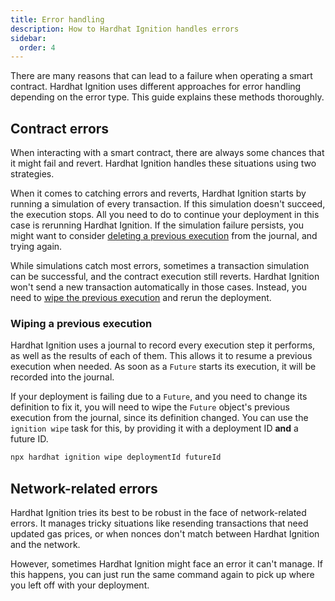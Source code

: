 ```yaml
---
title: Error handling
description: How to Hardhat Ignition handles errors
sidebar:
  order: 4
---
```


There are many reasons that can lead to a failure when operating a smart contract. Hardhat Ignition uses different approaches for error handling depending on the error type. This guide explains these methods thoroughly.

## Contract errors

When interacting with a smart contract, there are always some chances that it might fail and revert. Hardhat Ignition handles these situations using two strategies.

When it comes to catching errors and reverts, Hardhat Ignition starts by running a simulation of every transaction. If this simulation doesn't succeed, the execution stops. All you need to do to continue your deployment in this case is rerunning Hardhat Ignition. If the simulation failure persists, you might want to consider [deleting a previous execution](#wiping-a-previous-execution) from the journal, and trying again.

While simulations catch most errors, sometimes a transaction simulation can be successful, and the contract execution still reverts. Hardhat Ignition won't send a new transaction automatically in those cases. Instead, you need to [wipe the previous execution](#wiping-a-previous-execution) and rerun the deployment.

### Wiping a previous execution

Hardhat Ignition uses a journal to record every execution step it performs, as well as the results of each of them. This allows it to resume a previous execution when needed. As soon as a `Future` starts its execution, it will be recorded into the journal.

If your deployment is failing due to a `Future`, and you need to change its definition to fix it, you will need to wipe the `Future` object's previous execution from the journal, since its definition changed. You can use the `ignition wipe` task for this, by providing it with a deployment ID **and** a future ID.

```sh
npx hardhat ignition wipe deploymentId futureId
```

## Network-related errors

Hardhat Ignition tries its best to be robust in the face of network-related errors. It manages tricky situations like resending transactions that need updated gas prices, or when nonces don't match between Hardhat Ignition and the network.

However, sometimes Hardhat Ignition might face an error it can't manage. If this happens, you can just run the same command again to pick up where you left off with your deployment.
